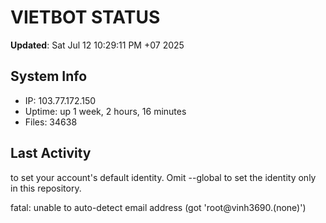 # VIETBOT STATUS
**Updated**: Sat Jul 12 10:29:11 PM +07 2025

## System Info
- IP: 103.77.172.150
- Uptime: up 1 week, 2 hours, 16 minutes
- Files: 34638

## Last Activity

to set your account's default identity.
Omit --global to set the identity only in this repository.

fatal: unable to auto-detect email address (got 'root@vinh3690.(none)')
